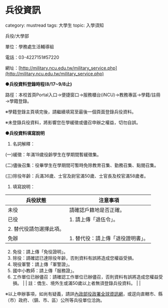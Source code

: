 # 兵役資訊

category: mustread
tags: 大學生
topic: 入學須知

兵役/大學部

單位：學務處生活輔導組

電話：03-4227151#57220

網址：[http://military.ncu.edu.tw/military_service.php](http://military.ncu.edu.tw/military_service.php)

**●兵役資料登錄時程(8/17~9/8止)**

路徑：本校首頁Portal入口→便捷窗口→服務櫃台(iNCU)→教務專區→學籍/註冊→學籍登錄。

※學籍登錄主頁填完後，請繼續填寫至最後一個頁面登錄兵役資料。

※未登錄兵役資料，將影響您在學緩徵或儘召申辦之權益，切勿自誤。

**●兵役資料填寫說明**

1. 名詞解釋：

(一)緩徵：年滿19歲役齡學生在學期間暫緩徵集。

(二)儘後召集：役畢學生在學期間可暫時免除教育召集、勤務召集、點閱召集。

(三)除役年齡：兵滿36歲、士官及尉官滿50歲、士官長及校官滿58歲者。

1. 填寫說明：

| 兵役狀態 | 注意事項 |
| --- | --- |
| 未役 | 請確認戶籍地是否正確。 |
| 已役 | 1. 請上傳「退伍令」。
2. 替代役請勿選擇此項。 |
| 免辦 | 1. 替代役：請上傳「退役證明書」。
2. 免役：請上傳「免役證明」。
3. 除役：請確認已達除役年齡，否則資料有誤將造成您權益受損。
4. 現役軍警：請上傳「軍警證」。
5. 國中小教師：請上傳「服務證」。
6. 工作單位已辦儘召：請確認工作單位已辦儘召，否則資料有誤將造成您權益受損。 |
| 註：僑生、境外生或滿50歲以上者無須登錄兵役資料。 |  |

※以上申辦事項，如尚有疑義，請詳[內政部役政署全球資訊網](https://www.nca.gov.tw/)，或逕向直轄市、縣（市）政府、（鎮、市、區）公所等兵役單位洽詢。